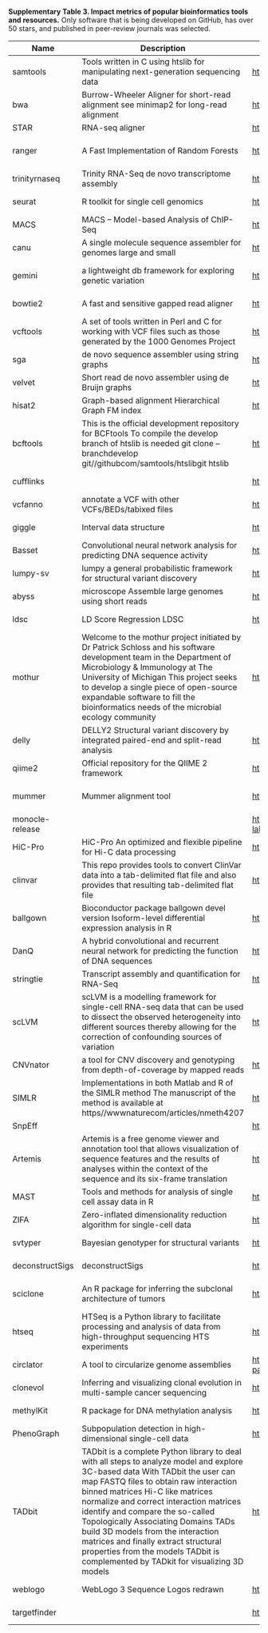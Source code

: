 **Supplementary Table 3. Impact metrics of popular bioinformatics tools and resources.** Only software that is being developed on GitHub, has over 50 stars, and published in peer-review journals was selected.

| Name            | Description                                                                                                                                                                                                                                                                                                                                                                                                                                                                                         | GitHub                                               | Stars | Watchers | Forks | DOI                           | Journal                              | Year | Altmetrics | ImpactFactor | CiteScore | Citations |
|-----------------|-----------------------------------------------------------------------------------------------------------------------------------------------------------------------------------------------------------------------------------------------------------------------------------------------------------------------------------------------------------------------------------------------------------------------------------------------------------------------------------------------------|------------------------------------------------------|-------|----------|-------|-------------------------------|--------------------------------------|------|------------|--------------|-----------|-----------|
| samtools        | Tools written in C using htslib for manipulating next-generation sequencing data                                                                                                                                                                                                                                                                                                                                                                                                                    | https://github.com/samtools/samtools                 | 679   | 110      | 366   | 10.1093/bioinformatics/btp352 | Bioinformatics                       | 2009 | 72.53      | 5.481        | 7.84      | 12191     |
| bwa             | Burrow-Wheeler Aligner for short-read alignment see minimap2 for long-read alignment                                                                                                                                                                                                                                                                                                                                                                                                                | https://github.com/lh3/bwa                           | 613   | 118      | 321   | 10.1093/bioinformatics/btp324 | Bioinformatics                       | 2009 | 43.358     | 5.481        | 7.84      | 11185     |
| STAR            | RNA-seq aligner                                                                                                                                                                                                                                                                                                                                                                                                                                                                                     | https://github.com/alexdobin/STAR                    | 581   | 89       | 201   | 10.1093/bioinformatics/bts635 | Bioinformatics                       | 2012 | 95.74      | 5.481        | 7.84      | 3491      |
| ranger          | A Fast Implementation of Random Forests                                                                                                                                                                                                                                                                                                                                                                                                                                                             | https://github.com/imbs-hl/ranger                    | 359   | 42       | 94    | 10.18637/jss.v077.i01         | Journal of Statistical Software      | 2016 | 47.35      | 22.737       | 16.32     | 47        |
| trinityrnaseq   | Trinity RNA-Seq de novo transcriptome assembly                                                                                                                                                                                                                                                                                                                                                                                                                                                      | https://github.com/trinityrnaseq/trinityrnaseq       | 319   | 61       | 193   | 10.1038/nbt.1883              | Nature Biotechnology                 | 2011 | 40.096     | 35.724       | 12.94     | 5436      |
| seurat          | R toolkit for single cell genomics                                                                                                                                                                                                                                                                                                                                                                                                                                                                  | https://github.com/satijalab/seurat                  | 308   | 55       | 202   | 10.1038/nbt.4096              | Nature Biotechnology                 | 2018 | 318.54     | 35.724       | 12.94     | 56        |
| MACS            | MACS – Model-based Analysis of ChIP-Seq                                                                                                                                                                                                                                                                                                                                                                                                                                                             | https://github.com/taoliu/MACS                       | 270   | 52       | 168   | 10.1186/gb-2008-9-9-r137      | Genome Biology                       | 2007 | 15         | 13.214       | 12.66     | 3219      |
| canu            | A single molecule sequence assembler for genomes large and small                                                                                                                                                                                                                                                                                                                                                                                                                                    | https://github.com/marbl/canu                        | 253   | 52       | 75    | 10.1101/gr.215087.116         | Genome Research                      | 2017 | 89.85      | 10.101       | 11.65     | 305       |
| gemini          | a lightweight db framework for exploring genetic variation                                                                                                                                                                                                                                                                                                                                                                                                                                          | https://github.com/arq5x/gemini                      | 235   | 46       | 107   | 10.1371/journal.pcbi.1003153  | PLoS Computational Biology           | 2013 | 38.984     | 3.955        | 4.49      | 120       |
| bowtie2         | A fast and sensitive gapped read aligner                                                                                                                                                                                                                                                                                                                                                                                                                                                            | https://github.com/BenLangmead/bowtie2               | 200   | 30       | 70    | 10.1038/nmeth.1923            | Nature Methods                       | 2012 | 77.088     | 26.919       | 13.07     | 8386      |
| vcftools        | A set of tools written in Perl and C for working with VCF files such as those generated by the 1000 Genomes Project                                                                                                                                                                                                                                                                                                                                                                                 | https://github.com/vcftools/vcftools                 | 198   | 27       | 84    | 10.1093/bioinformatics/btr330 | Bioinformatics                       | 2011 | 30.08      | 5.481        | 7.84      | 1864      |
| sga             | de novo sequence assembler using string graphs                                                                                                                                                                                                                                                                                                                                                                                                                                                      | https://github.com/jts/sga                           | 184   | 34       | 74    | 10.1101/gr.126953.111         | Genome Research                      | 2011 | 36.756     | 10.101       | 11.65     | 312       |
| velvet          | Short read de novo assembler using de Bruijn graphs                                                                                                                                                                                                                                                                                                                                                                                                                                                 | https://github.com/dzerbino/velvet                   | 182   | 24       | 75    | 10.1371/journal.pone.0008407  | PLoS ONE                             | 2009 | 6.5        | 2.766        | 3.01      | 119       |
| hisat2          | Graph-based alignment Hierarchical Graph FM index                                                                                                                                                                                                                                                                                                                                                                                                                                                   | https://github.com/infphilo/hisat2                   | 182   | 40       | 56    | 10.1038/nmeth.3317            | Nature Methods                       | 2015 | 53.416     | 26.919       | 13.07     | 898       |
| bcftools        | This is the official development repository for BCFtools To compile the develop branch of htslib is needed git clone –branchdevelop git//githubcom/samtools/htslibgit htslib                                                                                                                                                                                                                                                                                                                        | https://github.com/samtools/bcftools                 | 180   | 52       | 115   | 10.1093/bioinformatics/btw044 | Bioinformatics                       | 2016 | 8.25       | 5.481        | 7.84      | 28        |
| cufflinks       |                                                                                                                                                                                                                                                                                                                                                                                                                                                                                                     | https://github.com/cole-trapnell-lab/cufflinks       | 174   | 41       | 94    | 10.1038/nbt.1621              | Nature Biotechnology                 | 2010 | 44.434     | 35.724       | 12.94     | 5203      |
| vcfanno         | annotate a VCF with other VCFs/BEDs/tabixed files                                                                                                                                                                                                                                                                                                                                                                                                                                                   | https://github.com/brentp/vcfanno                    | 170   | 21       | 29    | 10.1186/s13059-016-0973-5     | Genome Biology                       | 2016 | 10.7       | 13.214       | 12.66     | 12        |
| giggle          | Interval data structure                                                                                                                                                                                                                                                                                                                                                                                                                                                                             | https://github.com/ryanlayer/giggle                  | 159   | 20       | 19    | 10.1038/nmeth.4556            | Nature Methods                       | 2018 | 102.35     | 26.919       | 13.07     | 2         |
| Basset          | Convolutional neural network analysis for predicting DNA sequence activity                                                                                                                                                                                                                                                                                                                                                                                                                          | https://github.com/davek44/Basset                    | 156   | 22       | 63    | 10.1101/gr.200535.115         | Genome Research                      | 2016 | 50.43      | 10.101       | 11.65     | 95        |
| lumpy-sv        | lumpy a general probabilistic framework for structural variant discovery                                                                                                                                                                                                                                                                                                                                                                                                                            | https://github.com/arq5x/lumpy-sv                    | 155   | 27       | 74    | 10.1186/gb-2014-15-6-r84      | Genome Biology                       | 2013 | 42.4       | 13.214       | 12.66     | 217       |
| abyss           | microscope Assemble large genomes using short reads                                                                                                                                                                                                                                                                                                                                                                                                                                                 | https://github.com/bcgsc/abyss                       | 150   | 24       | 69    | 10.1093/bioinformatics/btp367 | Bioinformatics                       | 2009 | 3          | 5.481        | 7.84      | 242       |
| ldsc            | LD Score Regression LDSC                                                                                                                                                                                                                                                                                                                                                                                                                                                                            | https://github.com/bulik/ldsc                        | 147   | 23       | 81    | 10.1038/ng.3404               | Nature Genetics                      | 2015 | 52.31      | 27.125       | 21.12     | 243       |
| mothur          | Welcome to the mothur project initiated by Dr Patrick Schloss and his software development team in the Department of Microbiology & Immunology at The University of Michigan This project seeks to develop a single piece of open-source expandable software to fill the bioinformatics needs of the microbial ecology community                                                                                                                                                                    | https://github.com/mothur/mothur                     | 145   | 33       | 70    | 10.1128/aem.01541-09          | Applied & Environmental Microbiology | 2009 | 23.25      | 3.633        | 3.99      | 7535      |
| delly           | DELLY2 Structural variant discovery by integrated paired-end and split-read analysis                                                                                                                                                                                                                                                                                                                                                                                                                | https://github.com/dellytools/delly                  | 136   | 35       | 62    | 10.1093/bioinformatics/bts378 | Bioinformatics                       | 2012 | 23.5       | 5.481        | 7.84      | 381       |
| qiime2          | Official repository for the QIIME 2 framework                                                                                                                                                                                                                                                                                                                                                                                                                                                       | https://github.com/qiime2/qiime2                     | 122   | 35       | 82    | 10.1038/nmeth.f.303           | Nature Methods                       | 2010 | 44.208     | 26.919       | 13.07     | 9982      |
| mummer          | Mummer alignment tool                                                                                                                                                                                                                                                                                                                                                                                                                                                                               | https://github.com/mummer4/mummer                    | 121   | 22       | 34    | 10.1371/journal.pcbi.1005944  | PLoS Computational Biology           | 2018 | 105.7      | 3.955        | 4.49      | 16        |
| monocle-release |                                                                                                                                                                                                                                                                                                                                                                                                                                                                                                     | https://github.com/cole-trapnell-lab/monocle-release | 112   | 33       | 54    | 10.1038/nbt.2859              | Nature Biotechnology                 | 2014 | 78.296     | 35.724       | 12.94     | 501       |
| HiC-Pro         | HiC-Pro An optimized and flexible pipeline for Hi-C data processing                                                                                                                                                                                                                                                                                                                                                                                                                                 | https://github.com/nservant/HiC-Pro                  | 101   | 23       | 71    | 10.1186/s13059-015-0831-x     | Genome Biology                       | 2015 | 10.8       | 13.214       | 12.66     | 88        |
| clinvar         | This repo provides tools to convert ClinVar data into a tab-delimited flat file and also provides that resulting tab-delimited flat file                                                                                                                                                                                                                                                                                                                                                            | https://github.com/macarthur-lab/clinvar             | 98    | 42       | 43    | 10.1093/nar/gkx1153           | Nucleic Acids Research               | 2017 | 13.53      | 11.561       | 10.84     | 39        |
| ballgown        | Bioconductor package ballgown devel version Isoform-level differential expression analysis in R                                                                                                                                                                                                                                                                                                                                                                                                     | https://github.com/alyssafrazee/ballgown             | 95    | 23       | 49    | 10.1038/nbt.3172              | Nature Biotechnology                 | 2015 | 47.508     | 35.724       | 12.94     | 67        |
| DanQ            | A hybrid convolutional and recurrent neural network for predicting the function of DNA sequences                                                                                                                                                                                                                                                                                                                                                                                                    | https://github.com/uci-cbcl/DanQ                     | 94    | 20       | 43    | 10.1093/nar/gkw226            | Nucleic Acids Research               | 2016 | 3.25       | 11.561       | 10.84     | 52        |
| stringtie       | Transcript assembly and quantification for RNA-Seq                                                                                                                                                                                                                                                                                                                                                                                                                                                  | https://github.com/gpertea/stringtie                 | 90    | 19       | 24    | 10.1038/nprot.2016.095        | Nature Protocols                     | 2016 | 81.946     | 12.423       | 10.98     | 208       |
| scLVM           | scLVM is a modelling framework for single-cell RNA-seq data that can be used to dissect the observed heterogeneity into different sources thereby allowing for the correction of confounding sources of variation                                                                                                                                                                                                                                                                                   | https://github.com/PMBio/scLVM                       | 83    | 23       | 38    | 10.1038/nbt.3102              | Nature Biotechnology                 | 2015 | 172.016    | 35.724       | 12.94     | 326       |
| CNVnator        | a tool for CNV discovery and genotyping from depth-of-coverage by mapped reads                                                                                                                                                                                                                                                                                                                                                                                                                      | https://github.com/abyzovlab/CNVnator                | 76    | 12       | 33    | 10.1101/gr.114876.110         | Genome Research                      | 2011 | 27.836     | 10.101       | 11.65     | 429       |
| SIMLR           | Implementations in both Matlab and R of the SIMLR method The manuscript of the method is available at https//wwwnaturecom/articles/nmeth4207                                                                                                                                                                                                                                                                                                                                                        | https://github.com/BatzoglouLabSU/SIMLR              | 65    | 18       | 36    | 10.1038/nmeth.4207            | Nature Methods                       | 2017 | 47.25      | 26.919       | 13.07     | 42        |
| SnpEff          |                                                                                                                                                                                                                                                                                                                                                                                                                                                                                                     | https://github.com/pcingola/SnpEff                   | 64    | 22       | 38    | 10.4161/fly.19695             | Fly                                  | 2014 | 9.5        | 1.218        | 1.27      | 1785      |
| Artemis         | Artemis is a free genome viewer and annotation tool that allows visualization of sequence features and the results of analyses within the context of the sequence and its six-frame translation                                                                                                                                                                                                                                                                                                     | https://github.com/sanger-pathogens/Artemis          | 63    | 13       | 33    | 10.1093/bioinformatics/btr703 | Bioinformatics                       | 2011 | 26.334     | 5.481        | 7.84      | 271       |
| MAST            | Tools and methods for analysis of single cell assay data in R                                                                                                                                                                                                                                                                                                                                                                                                                                       | https://github.com/RGLab/MAST                        | 62    | 9        | 28    | 10.1186/s13059-015-0844-5     | Genome Biology                       | 2015 | 48.806     | 13.214       | 12.66     | 126       |
| ZIFA            | Zero-inflated dimensionality reduction algorithm for single-cell data                                                                                                                                                                                                                                                                                                                                                                                                                               | https://github.com/epierson9/ZIFA                    | 61    | 8        | 23    | 10.1186/s13059-015-0805-z     | Genome Biology                       | 2015 | 41.676     | 13.214       | 12.66     | 95        |
| svtyper         | Bayesian genotyper for structural variants                                                                                                                                                                                                                                                                                                                                                                                                                                                          | https://github.com/hall-lab/svtyper                  | 61    | 11       | 26    | 10.1038/nmeth.3505            | Nature Methods                       | 2015 | 152.438    | 26.919       | 13.07     | 58        |
| deconstructSigs | deconstructSigs                                                                                                                                                                                                                                                                                                                                                                                                                                                                                     | https://github.com/raerose01/deconstructSigs         | 60    | 10       | 19    | 10.1186/s13059-016-0893-4     | Genome Biology                       | 2016 | 22.65      | 13.214       | 12.66     | 120       |
| sciclone        | An R package for inferring the subclonal architecture of tumors                                                                                                                                                                                                                                                                                                                                                                                                                                     | https://github.com/genome/sciclone                   | 59    | 48       | 35    | 10.1371/journal.pcbi.1003665  | PLoS Computational Biology           | 2014 | 31.912     | 3.955        | 4.49      | 103       |
| htseq           | HTSeq is a Python library to facilitate processing and analysis of data from high-throughput sequencing HTS experiments                                                                                                                                                                                                                                                                                                                                                                             | https://github.com/simon-anders/htseq                | 59    | 9        | 37    | 10.1093/bioinformatics/btu638 | Bioinformatics                       | 2014 | 55.346     | 5.481        | 7.84      | 3084      |
| circlator       | A tool to circularize genome assemblies                                                                                                                                                                                                                                                                                                                                                                                                                                                             | https://github.com/sanger-pathogens/circlator        | 58    | 17       | 20    | 10.1186/s13059-015-0849-0     | Genome Biology                       | 2015 | 50.358     | 13.214       | 12.66     | 116       |
| clonevol        | Inferring and visualizing clonal evolution in multi-sample cancer sequencing                                                                                                                                                                                                                                                                                                                                                                                                                        | https://github.com/hdng/clonevol                     | 56    | 8        | 25    | 10.1093/annonc/mdx517         | Annals of Oncology                   | 2017 | 15.65      | 13.926       | 8.97      | 7         |
| methylKit       | R package for DNA methylation analysis                                                                                                                                                                                                                                                                                                                                                                                                                                                              | https://github.com/al2na/methylKit                   | 55    | 15       | 64    | 10.1186/gb-2012-13-10-r87     | Genome Biology                       | 2011 | 23.35      | 13.214       | 12.66     | 283       |
| PhenoGraph      | Subpopulation detection in high-dimensional single-cell data                                                                                                                                                                                                                                                                                                                                                                                                                                        | https://github.com/jacoblevine/PhenoGraph            | 53    | 7        | 25    | 10.1016/j.cell.2015.05.047    | Cell                                 | 2015 | 32.588     | 31.398       | 21.99     | 217       |
| TADbit          | TADbit is a complete Python library to deal with all steps to analyze model and explore 3C-based data With TADbit the user can map FASTQ files to obtain raw interaction binned matrices Hi-C like matrices normalize and correct interaction matrices identify and compare the so-called Topologically Associating Domains TADs build 3D models from the interaction matrices and finally extract structural properties from the models TADbit is complemented by TADkit for visualizing 3D models | https://github.com/3DGenomes/TADbit                  | 51    | 15       | 48    | 10.1371/journal.pcbi.1005665  | PLoS Computational Biology           | 2017 | 18.4       | 3.955        | 4.49      | 22        |
| weblogo         | WebLogo 3 Sequence Logos redrawn                                                                                                                                                                                                                                                                                                                                                                                                                                                                    | https://github.com/WebLogo/weblogo                   | 51    | 10       | 20    | 10.1101/gr.849004             | Genome Research                      | 2004 | 9.5        | 10.101       | 11.65     | 4467      |
| targetfinder    |                                                                                                                                                                                                                                                                                                                                                                                                                                                                                                     | https://github.com/shwhalen/targetfinder             | 50    | 10       | 15    | 10.1038/ng.3539               | Nature Genetics                      | 2016 | 194.74     | 27.125       | 21.12     | 79        |
